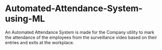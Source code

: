 # Automated-Attendance-System-using-ML
An Automated Attendance System is made for the Company utility to mark the attendance of the employees from the surveillance video based on their entries and exits at the workplace.
